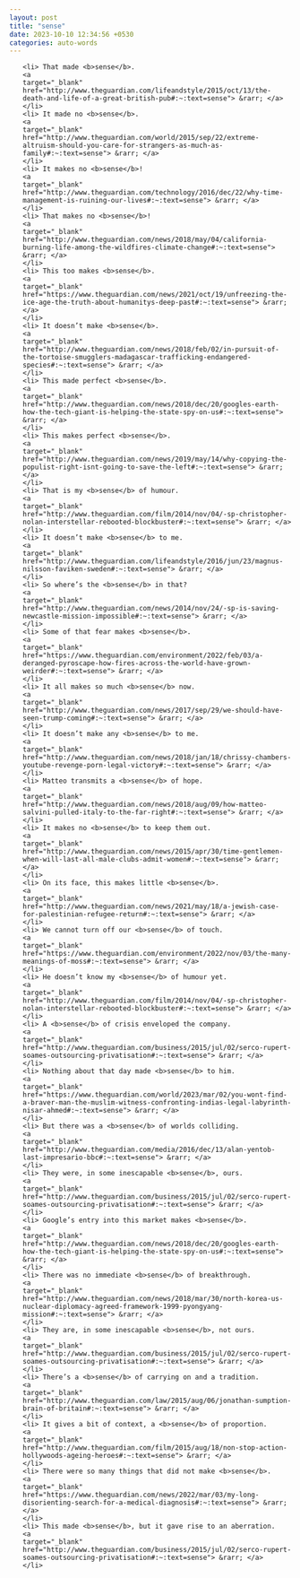 ```yaml
---
layout: post
title: "sense"
date: 2023-10-10 12:34:56 +0530
categories: auto-words
---
```

<ol>

    <li> That made <b>sense</b>.
    <a 
    target="_blank" 
    href="http://www.theguardian.com/lifeandstyle/2015/oct/13/the-death-and-life-of-a-great-british-pub#:~:text=sense"> &rarr; </a>
    </li>
    <li> It made no <b>sense</b>.
    <a 
    target="_blank" 
    href="http://www.theguardian.com/world/2015/sep/22/extreme-altruism-should-you-care-for-strangers-as-much-as-family#:~:text=sense"> &rarr; </a>
    </li>
    <li> It makes no <b>sense</b>!
    <a 
    target="_blank" 
    href="http://www.theguardian.com/technology/2016/dec/22/why-time-management-is-ruining-our-lives#:~:text=sense"> &rarr; </a>
    </li>
    <li> That makes no <b>sense</b>!
    <a 
    target="_blank" 
    href="http://www.theguardian.com/news/2018/may/04/california-burning-life-among-the-wildfires-climate-change#:~:text=sense"> &rarr; </a>
    </li>
    <li> This too makes <b>sense</b>.
    <a 
    target="_blank" 
    href="https://www.theguardian.com/news/2021/oct/19/unfreezing-the-ice-age-the-truth-about-humanitys-deep-past#:~:text=sense"> &rarr; </a>
    </li>
    <li> It doesn’t make <b>sense</b>.
    <a 
    target="_blank" 
    href="http://www.theguardian.com/news/2018/feb/02/in-pursuit-of-the-tortoise-smugglers-madagascar-trafficking-endangered-species#:~:text=sense"> &rarr; </a>
    </li>
    <li> This made perfect <b>sense</b>.
    <a 
    target="_blank" 
    href="http://www.theguardian.com/news/2018/dec/20/googles-earth-how-the-tech-giant-is-helping-the-state-spy-on-us#:~:text=sense"> &rarr; </a>
    </li>
    <li> This makes perfect <b>sense</b>.
    <a 
    target="_blank" 
    href="http://www.theguardian.com/news/2019/may/14/why-copying-the-populist-right-isnt-going-to-save-the-left#:~:text=sense"> &rarr; </a>
    </li>
    <li> That is my <b>sense</b> of humour.
    <a 
    target="_blank" 
    href="http://www.theguardian.com/film/2014/nov/04/-sp-christopher-nolan-interstellar-rebooted-blockbuster#:~:text=sense"> &rarr; </a>
    </li>
    <li> It doesn’t make <b>sense</b> to me.
    <a 
    target="_blank" 
    href="http://www.theguardian.com/lifeandstyle/2016/jun/23/magnus-nilsson-faviken-sweden#:~:text=sense"> &rarr; </a>
    </li>
    <li> So where’s the <b>sense</b> in that?
    <a 
    target="_blank" 
    href="http://www.theguardian.com/news/2014/nov/24/-sp-is-saving-newcastle-mission-impossible#:~:text=sense"> &rarr; </a>
    </li>
    <li> Some of that fear makes <b>sense</b>.
    <a 
    target="_blank" 
    href="https://www.theguardian.com/environment/2022/feb/03/a-deranged-pyroscape-how-fires-across-the-world-have-grown-weirder#:~:text=sense"> &rarr; </a>
    </li>
    <li> It all makes so much <b>sense</b> now.
    <a 
    target="_blank" 
    href="http://www.theguardian.com/news/2017/sep/29/we-should-have-seen-trump-coming#:~:text=sense"> &rarr; </a>
    </li>
    <li> It doesn’t make any <b>sense</b> to me.
    <a 
    target="_blank" 
    href="http://www.theguardian.com/news/2018/jan/18/chrissy-chambers-youtube-revenge-porn-legal-victory#:~:text=sense"> &rarr; </a>
    </li>
    <li> Matteo transmits a <b>sense</b> of hope.
    <a 
    target="_blank" 
    href="http://www.theguardian.com/news/2018/aug/09/how-matteo-salvini-pulled-italy-to-the-far-right#:~:text=sense"> &rarr; </a>
    </li>
    <li> It makes no <b>sense</b> to keep them out.
    <a 
    target="_blank" 
    href="http://www.theguardian.com/news/2015/apr/30/time-gentlemen-when-will-last-all-male-clubs-admit-women#:~:text=sense"> &rarr; </a>
    </li>
    <li> On its face, this makes little <b>sense</b>.
    <a 
    target="_blank" 
    href="http://www.theguardian.com/news/2021/may/18/a-jewish-case-for-palestinian-refugee-return#:~:text=sense"> &rarr; </a>
    </li>
    <li> We cannot turn off our <b>sense</b> of touch.
    <a 
    target="_blank" 
    href="https://www.theguardian.com/environment/2022/nov/03/the-many-meanings-of-moss#:~:text=sense"> &rarr; </a>
    </li>
    <li> He doesn’t know my <b>sense</b> of humour yet.
    <a 
    target="_blank" 
    href="http://www.theguardian.com/film/2014/nov/04/-sp-christopher-nolan-interstellar-rebooted-blockbuster#:~:text=sense"> &rarr; </a>
    </li>
    <li> A <b>sense</b> of crisis enveloped the company.
    <a 
    target="_blank" 
    href="http://www.theguardian.com/business/2015/jul/02/serco-rupert-soames-outsourcing-privatisation#:~:text=sense"> &rarr; </a>
    </li>
    <li> Nothing about that day made <b>sense</b> to him.
    <a 
    target="_blank" 
    href="https://www.theguardian.com/world/2023/mar/02/you-wont-find-a-braver-man-the-muslim-witness-confronting-indias-legal-labyrinth-nisar-ahmed#:~:text=sense"> &rarr; </a>
    </li>
    <li> But there was a <b>sense</b> of worlds colliding.
    <a 
    target="_blank" 
    href="http://www.theguardian.com/media/2016/dec/13/alan-yentob-last-impresario-bbc#:~:text=sense"> &rarr; </a>
    </li>
    <li> They were, in some inescapable <b>sense</b>, ours.
    <a 
    target="_blank" 
    href="http://www.theguardian.com/business/2015/jul/02/serco-rupert-soames-outsourcing-privatisation#:~:text=sense"> &rarr; </a>
    </li>
    <li> Google’s entry into this market makes <b>sense</b>.
    <a 
    target="_blank" 
    href="http://www.theguardian.com/news/2018/dec/20/googles-earth-how-the-tech-giant-is-helping-the-state-spy-on-us#:~:text=sense"> &rarr; </a>
    </li>
    <li> There was no immediate <b>sense</b> of breakthrough.
    <a 
    target="_blank" 
    href="http://www.theguardian.com/news/2018/mar/30/north-korea-us-nuclear-diplomacy-agreed-framework-1999-pyongyang-mission#:~:text=sense"> &rarr; </a>
    </li>
    <li> They are, in some inescapable <b>sense</b>, not ours.
    <a 
    target="_blank" 
    href="http://www.theguardian.com/business/2015/jul/02/serco-rupert-soames-outsourcing-privatisation#:~:text=sense"> &rarr; </a>
    </li>
    <li> There’s a <b>sense</b> of carrying on and a tradition.
    <a 
    target="_blank" 
    href="http://www.theguardian.com/law/2015/aug/06/jonathan-sumption-brain-of-britain#:~:text=sense"> &rarr; </a>
    </li>
    <li> It gives a bit of context, a <b>sense</b> of proportion.
    <a 
    target="_blank" 
    href="http://www.theguardian.com/film/2015/aug/18/non-stop-action-hollywoods-ageing-heroes#:~:text=sense"> &rarr; </a>
    </li>
    <li> There were so many things that did not make <b>sense</b>.
    <a 
    target="_blank" 
    href="https://www.theguardian.com/news/2022/mar/03/my-long-disorienting-search-for-a-medical-diagnosis#:~:text=sense"> &rarr; </a>
    </li>
    <li> This made <b>sense</b>, but it gave rise to an aberration.
    <a 
    target="_blank" 
    href="http://www.theguardian.com/business/2015/jul/02/serco-rupert-soames-outsourcing-privatisation#:~:text=sense"> &rarr; </a>
    </li>